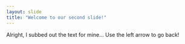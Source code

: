 ```yaml
---
layout: slide
title: "Welcome to our second slide!"
---
```

Alright, I subbed out the text for mine...
Use the left arrow to go back!
